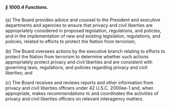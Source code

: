 ##### § 1000.4 Functions. #####

(a) The Board provides advice and counsel to the President and executive departments and agencies to ensure that privacy and civil liberties are appropriately considered in proposed legislation, regulations, and policies, and in the implementation of new and existing legislation, regulations, and policies, related to efforts to protect the Nation from terrorism;

(b) The Board oversees actions by the executive branch relating to efforts to protect the Nation from terrorism to determine whether such actions appropriately protect privacy and civil liberties and are consistent with governing laws, regulations, and policies regarding privacy and civil liberties; and

(c) The Board receives and reviews reports and other information from privacy and civil liberties officers under 42 U.S.C. 2000ee-1 and, when appropriate, makes recommendations to and coordinates the activities of privacy and civil liberties officers on relevant interagency matters.